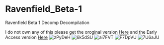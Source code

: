# Ravenfield_Beta-1
 Ravenfield Beta 1 Decomp Decompilation

I do not own any of this please get the oroginal version 
[Here](https://steelraven7.itch.io/ravenfield)
and the Early Access version
[Here](https://store.steampowered.com/app/636480/Ravenfield/)
![zPyDeH](https://github.com/JonJon565/Ravenfield_Beta_5_Decomp/assets/97921266/08a88bbf-f107-4b29-a630-d97573876d2a)
![6k5dSU](https://github.com/JonJon565/Ravenfield_Beta_5_Decomp/assets/97921266/b8f1539f-38bb-4863-bf02-5b9125adcf1b)
![ai7FVT](https://github.com/JonJon565/Ravenfield_Beta_5_Decomp/assets/97921266/b0da6e9b-4f0b-41fe-8dbe-b222cd4878ec)
![F7DpVU](https://github.com/JonJon565/Ravenfield_Beta_5_Decomp/assets/97921266/80343496-6e19-4e96-be40-99b589869cf6)
![7U6aJU](https://github.com/JonJon565/Ravenfield_Beta_5_Decomp/assets/97921266/a7d3da4e-af32-48d3-8321-e1c28bd53771)
